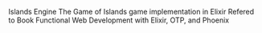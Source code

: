 Islands Engine
The Game of Islands game implementation in Elixir
Refered to Book Functional Web Development with Elixir, OTP, and Phoenix
